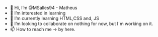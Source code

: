 - 👋 Hi, I’m @MSalles94 - Matheus
- 👀 I’m interested in learning
- 🌱 I’m currently learning HTML,CSS and, JS
- 💞️ I’m looking to collaborate on nothing for now, but I´m working on it.
- 📫 How to reach me -> by here.

<!---
MSalles94/MSalles94 is a ✨ special ✨ repository because its `README.md` (this file) appears on your GitHub profile.
You can click the Preview link to take a look at your changes.
--->
